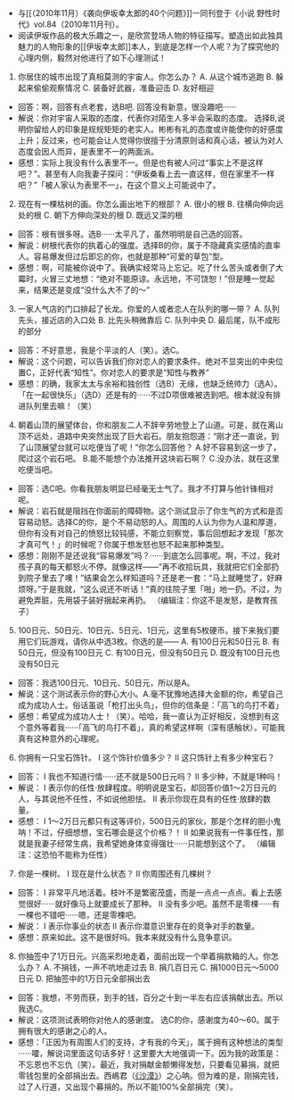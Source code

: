- 与[[（2010年11月）《袭向伊坂幸太郎的40个问题》]]一同刊登于《小说 野性时代》vol.84（2010年11月刊）。
- 阅读伊坂作品的极大乐趣之一，是欣赏登场人物的特征描写。塑造出如此独具魅力的人物形象的[[伊坂幸太郎]]本人，到底是怎样一个人呢？为了探究他的心理内侧，毅然对他进行了如下心理测试！
1. 你居住的城市出现了真相莫测的宇宙人。你怎么办？
A. 从这个城市逃跑
B. 躲起来偷偷观察情况
C. 装备好武器，准备迎击
D. 友好相迎
- 回答：啊，回答有点老套，选B吧. 回答没有新意，很没趣吧······
- 解说：你对宇宙人采取的态度，代表你对陌生人多半会采取的态度。
选择B,说明你留给人的印象是规规矩矩的老实人。彬彬有礼的态度或许能使你的好感度上升；反过来，也可能会让人觉得你很擅于分清原则话和真心话，被认为对人态度会因人而异，是表里不一的两面派。
- 感想：实际上我没有什么表里不一。但是也有被人问过“事实上不是这样吧？”。甚至有人向我妻子探问：“伊坂桑看上去一直这样，但在家里不一样吧？”「被人家认为表里不一」，在这个意义上可能说中了。
2. 现在有一棵枯树的画。你怎么画出地下的根部？
A. 很小的根
B. 往横向伸向远处的根
C. 朝下方伸向深处的根
D. 既远又深的根
- 回答：根有很多呀。选B······太平凡了，虽然明明是自己选的回答。
- 解说：树根代表你的执着心的强度。选择B的你，属于不隐藏真实感情的直率人。容易爆发但过后即忘的你，也就是那种“可爱的草包”型。
- 感想：啊，可能被你说中了。我确实经常马上忘记。吃了什么苦头或者倒了大霉时，火冒三丈地想：“绝对不能原谅。永远地，不可饶恕！”但是睡一觉起来，结果还是变成“没什么大不了的～”
3. 一家人气店的门口排起了长龙。你爱的人或者恋人在队列的哪一带？
A. 队列先头，接近店的入口处
B. 比先头稍微靠后
C. 队列中央
D. 最后尾，队不成形的部分
- 回答：不好意思，我是个平淡的人（笑）。选C。
- 解说：这个问题，可以告诉我们你对恋人的要求条件。绝对不显突出的中央位置C，正好代表“知性”。你对恋人的要求是“知性与教养”
- 感想：的确，我家太太与余裕和独创性（选B）无缘，也缺乏统帅力（选A）。「在一起很快乐」（选D）还是有的······不过D项很难被选到吧。根本就没有排进队列里去嘛！（笑）
4. 朝着山顶的展望体台，你和朋友二人不辞辛劳地登上了山道。可是，就在离山顶不远处，道路中央突然出现了巨大岩石。朋友抱怨道：“刚才还一直说，到了山顶展望台就可以吃便当了呢！”你怎么回答他？
A.好不容易到这一步了，爬过这个岩石吧。
B.能不能想个办法推开这块岩石啊？
C.没办法，就在这里吃便当吧。
- 回答：选C吧。你看我朋友明显已经毫无士气了。我才不打算与他针锋相对呢。
- 解说：岩石就是阻挡在你面前的障碍物。这个测试显示了你生气的方式和是否容易动怒。选择C的你，是个不易动怒的人。周围的人认为你为人温和厚道，但你有没有对自己的愤怒比较钝感，不能立刻察觉，事后回想起才发现「那次才真可气！」的时候呢？你属于想发怒也怒不起来那种类型。
- 感想：刚刚不是还说我“容易爆发”吗？······到底怎么回事呢。啊，不过，我对孩子真的每天都怒火不停。就像这样——“再不收拾玩具，我就把它们全部扔到院子里去了噢！”结果会怎么样知道吗？还是老一套：“马上就睡觉了，好麻烦呀。”于是我就，“这么说还不听话！”真的往院子里「啪」地一扔。不过，为避免弄脏，先用袋子装好捆起来再扔。
（编辑注：你这不是发怒，是教育孩子）
5. 100日元、50日元、10日元、5日元、1日元，这里有5枚硬币。接下来我们要用它们玩游戏，请你从中选3枚。你选的是——
A. 有100日元和50日元
B. 有50日元，但没有100日元
C. 有100日元，但没有50日元
D. 既没有100日元也没有50日元
- 回答：我选100日元、10日元、50日元，所以是A。
- 解说：这个测试表示你的野心大小。A.毫不犹豫地选择大金额的你，希望自己成为成功人士。俗话虽说「枪打出头鸟」，但你的信条是：「高飞的鸟打不着」
- 感想：希望成为成功人士！（笑）。哈哈，我一直认为正好相反，没想到有这个意外等着我······「高飞的鸟打不着」，真的希望这样啊（深有感触状）。可能我真有这种意外的心理呢。
6. 你拥有一只宝石饰针。
Ⅰ 这个饰针价值多少？
Ⅱ 这只饰针上有多少种宝石？
- 回答：
Ⅰ 我也不知道行情······还不就是500日元吗？
Ⅱ 多少种，不就是1种吗！
- 解说：
Ⅰ 表示你的任性·放肆程度。明明说是宝石，却回答价值1～2万日元的人，与其说他不任性，不如说他胆怯。
Ⅱ 表示你现在具有的任性·放肆的数量。 
- 感想：
Ⅰ 1～2万日元都只有这等评价，500日元的家伙，那是个怎样的胆小鬼呐！不过，仔细想想，宝石哪会是这个价格？！
Ⅱ 如果说我有一件事任性，那就是我妻子经常生病，我希望她身体变得强壮······只能想到这个了。
（编辑注：这恐怕不能称为任性）
7. 你是一棵树。
Ⅰ 现在是什么状态？
Ⅱ 你周围还有几棵树？
- 回答：
Ⅰ 非常平凡地活着。枝叶不是繁密茂盛，而是一点点一点点。看上去感觉很好······就好像马上就要成长了那种。
Ⅱ 没有多少吧。虽然不是零棵······有一棵也不错吧······嗯，还是零棵吧。
- 解说：
Ⅰ 表示你事业的状态
Ⅱ 表示你潜意识里存在的竞争对手的数量。
- 感想：原来如此。这不是很好吗。我本来就没有什么竞争意识。
8. 你抽签中了1万日元。兴高采烈地走着，面前出现一个举着捐款箱的人。你怎么办？
A. 不捐钱，一声不吭地走过去
B. 捐几百日元
C. 捐1000日元～5000日元
D. 把抽签中的1万日元全部捐出去
- 回答：我想，不劳而获，到手的钱，百分之十到一半左右应该捐献出去。所以我选C。
- 解说：这项测试表明你对他人的感谢度。
选C的你，感谢度为40～60。属于拥有很大的感谢之心的人。
- 感想：「正因为有周围人们的支持，才有我的今天」，属于拥有这种想法的类型······嚯，解说词里面这句话多好！这里要大大地强调一下。因为我的政策是：不忘恩也不忘仇（笑）。最近，我对捐献金额懒得发愁，只要看见募捐，就把零钱包里的全部捐出去。西嶋君（[《沙漠》](《沙漠》.md)）之心呐。但为难的是，刚捐完钱，过了人行道，又出现个募捐的。所以不能100%全部捐完（笑）。